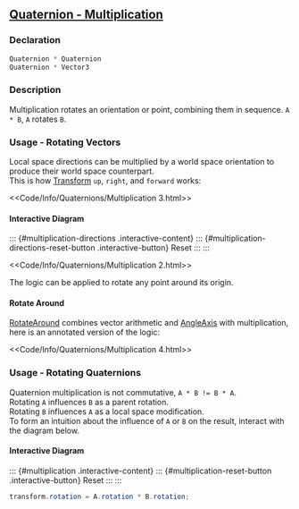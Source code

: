 ## [Quaternion - Multiplication](https://docs.unity3d.com/ScriptReference/Quaternion-operator_multiply.html)
### Declaration
```csharp
Quaternion * Quaternion
Quaternion * Vector3
```

### Description
Multiplication rotates an orientation or point, combining them in sequence. `A * B`, `A` rotates `B`.

### Usage - Rotating Vectors

Local space directions can be multiplied by a world space orientation to produce their world space counterpart.  
This is how [Transform](https://docs.unity3d.com/ScriptReference/Transform.html) `up`, `right`, and `forward` works:  

<<Code/Info/Quaternions/Multiplication 3.html>>  

#### Interactive Diagram

::: {#multiplication-directions .interactive-content}
::: {#multiplication-directions-reset-button .interactive-button}
Reset
:::
:::
<script type="module" src="Scripts/Interactive/Quaternions/multiplication-directions.js"></script>
<<Code/Info/Quaternions/Multiplication 2.html>>

The logic can be applied to rotate any point around its origin.  

#### Rotate Around
[RotateAround](https://docs.unity3d.com/ScriptReference/Transform.RotateAround.html) combines vector arithmetic and [AngleAxis](AngleAxis.md) with multiplication, here is an annotated version of the logic:  

<<Code/Info/Quaternions/Multiplication 4.html>>  

### Usage - Rotating Quaternions
Quaternion multiplication is not commutative, `A * B != B * A`.  
Rotating `A` influences `B` as a parent rotation.  
Rotating `B` influences `A` as a local space modification.  
To form an intuition about the influence of `A` or `B` on the result, interact with the diagram below.

#### Interactive Diagram

::: {#multiplication .interactive-content}
::: {#multiplication-reset-button .interactive-button}
Reset
:::
:::
<script type="module" src="Scripts/Interactive/Quaternions/multiplication.js"></script>

```csharp
transform.rotation = A.rotation * B.rotation;
```